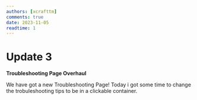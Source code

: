 ```yaml
---
authors: [xcrafttm]
comments: true
date: 2023-11-05
readtime: 1
---
```


# Update 3

**Troubleshooting Page Overhaul**

We have got a new Troubleshooting Page!
Today i got some time to change the trobuleshooting tips to be in a clickable container.